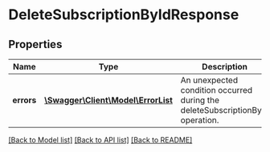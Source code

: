 # DeleteSubscriptionByIdResponse

## Properties
Name | Type | Description | Notes
------------ | ------------- | ------------- | -------------
**errors** | [**\Swagger\Client\Model\ErrorList**](ErrorList.md) | An unexpected condition occurred during the deleteSubscriptionById operation. | [optional] 

[[Back to Model list]](../README.md#documentation-for-models) [[Back to API list]](../README.md#documentation-for-api-endpoints) [[Back to README]](../README.md)


